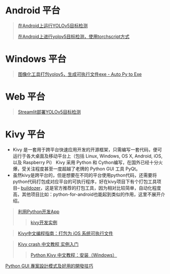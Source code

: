 # Android 平台
> [在Android上运行YOLOv5目标检测](https://xugaoxiang.com/2021/06/19/yolov5-for-android-using-torchscript/)
> 
> [在Android上进行yolov5目标检测，使用torchscript方式](https://xugaoxiang.com/2021/06/19/yolov5-for-android-using-torchscript/)
> 

# Windows 平台
> [图像化工具打包yolov5，生成可执行文件exe - Auto Py to Exe](https://xugaoxiang.com/2021/10/13/yolov5-to-exe/)

# Web 平台
> [Streamlit部署YOLOv5目标检测](https://xugaoxiang.com/2021/08/27/yolov5-streamlit/)
> 

# Kivy 平台
- Kivy 是一套用于跨平台快速应用开发的开源框架，只需编写一套代码，便可运行于各大桌面及移动平台上（包括 Linux, Windows, OS X, Android, iOS, 以及 Raspberry Pi） Kivy 采用 Python 和 Cython编写，在国外已经十分火爆，受关注程度甚至一度超越了老牌的 Python GUI 工具 PyQt。
- 虽然kivy是跨平台的，但是想要在不同的平台使用python代码，还需要将python代码打包成对应平台的可执行程序，好在kivy项目下有个打包工具项目– [buildozer](https://zhuanlan.zhihu.com/p/368311822)，这是官方推荐的打包工具，因为相对比较简单，自动化程度高，其他项目比如：python-for-android也能起到类似的作用，这里不展开介绍。
> [利用Python开发App](https://zhuanlan.zhihu.com/p/368311822)
>> [kivy开发实例 ](https://muxuezi.github.io/posts/kivy-perface.html#)
 
> [Kivy中文编程指南：打包为 iOS 系统可执行文件](https://cycleuser.gitbooks.io/kivy-guide-chinese/content/18-Kivy-Pack-iOS.html)
 
> [Kivy crash 中文教程 实例入门](https://www.zhihu.com/column/c_1436453083145039872)
>> [Python Kivy 中文教程：安装（Windows）](https://zhuanlan.zhihu.com/p/30808918)


[Python GUI 專案設計模式及好用的開發技巧](https://ithelp.ithome.com.tw/users/20103824/ironman/4236?page=1)
